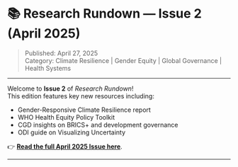 # 📚 Research Rundown — Issue 2 (April 2025)

> Published: April 27, 2025  
> Category: Climate Resilience | Gender Equity | Global Governance | Health Systems

---

Welcome to **Issue 2** of *Research Rundown*!  
This edition features key new resources including:

- Gender-Responsive Climate Resilience report
- WHO Health Equity Policy Toolkit
- CGD insights on BRICS+ and development governance
- ODI guide on Visualizing Uncertainty

👉 [**Read the full April 2025 Issue here**](https://open.substack.com/pub/varna/p/the-research-rundown-april-2025-edition?r=qln5&utm_campaign=post&utm_medium=web).

---
